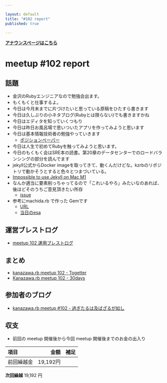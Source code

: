 ```yaml
---

layout: default
title: "#102 report"
published: true

---
```


<div style="text-align: left;"><a href="./"><strong>アナウンスページはこちら</strong></a></div>

# meetup #102 report

## 話題

* 金沢のRubyエンジニアなので勉強会出ます。
* もくもくと仕事するよ。
* 今日は今月末までに片づけたいと思っている原稿をひたすら書きます
* 今日は久しぶりの小ネタブログ(Rubyとは限らない)でも書きますかね
* 今日はエディタを知っていくつもり
* 今日は昨日お風呂場で思いついたアプリを作ってみようと思います
* 今日は基本情報技術者の勉強やっていきます
  + [ポジションペーパー](https://gist.github.com/toshiro-koba/186f7f3615fc6f9c5c8a610c32375371)
* 今日は人生で初めてRubyを触ってみようと思います。
* 今日のもくもく会はSRE本の読書。第20章のデータセンターでのロードバランシングの部分を読んでます
* jekyll公式からDocker imageを取ってきて、動くんだけどな。kzrbのリポジトリで動かそうとすると色々とつまづいている。
* [Impossible to use Jekyll on Mac M1](https://talk.jekyllrb.com/t/impossible-to-use-jekyll-on-mac-m1/5596)
* なんか適当に要素削っちゃってるので「これいるやろ」みたいなのあれば、後ほどそのうちご意見頂きたい所存
  + [issue](https://github.com/kanazawarb/meetup/issues/950)
* 参考にmachida.rb で作った Gemです
  + [URL](https://github.com/sanfrecce-osaka/machidarb_presence)
  + [当日のesa](https://esa-pages.io/p/sharing/14509/posts/14/f1f85634176fe1eec6a8.html)


## 運営ブレストログ

* [meetup 102 運用ブレストログ](https://github.com/kanazawarb/meetup/wiki/meetup-102-%E9%81%8B%E7%94%A8%E3%83%96%E3%83%AC%E3%82%B9%E3%83%88%E3%83%AD%E3%82%B0)

## まとめ

* [kanazawa.rb meetup 102 - Togetter](https://togetter.com/li/1671602)
* [Kanazawa.rb meetup 102 - 30days](https://30d.jp/kzrb/92)

## 参加者のブログ

* [kanazawa\.rb meetup \#102 \- 過ぎたるは及ばざるが如し](https://cotton-desu.hatenablog.com/entry/2021/03/01/120000)

## 収支

* 前回の meetup 開催後から今回 meetup 開催後までのお金の出入り

|項目                           |金額         |補足                                               |
|:------------------------------|------------:|:--------------------------------------------------|
| 前回繰越金                    |    19,192円 |                                                   |

**次回繰越**  19,192 円

